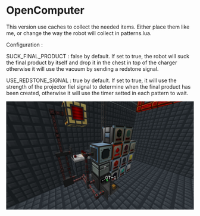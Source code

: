 ﻿# OpenComputer

This version use caches to collect the needed items. Either place them like me, or change the way the robot will collect in patterns.lua.

Configuration :

SUCK_FINAL_PRODUCT : false by default. If set to true, the robot will suck the final product by itself and drop it in the chest in top of the charger otherwise it will use the vacuum by sending a redstone signal.

USE_REDSTONE_SIGNAL : true by default. If set to true, it will use the strength of the projector fiel signal to determine when the final product has been created, otherwise it will use the timer setted in each pattern to wait.

![alt text](https://github.com/landriet/OpenComputer/blob/master/2020-06-13_13.37.19.png?raw=true)

